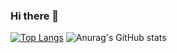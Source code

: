 ### Hi there 👋

[![Top Langs](https://github-readme-stats.vercel.app/api/top-langs/?username=rimi-kim&layout=compact&theme=dracula)](https://github.com/anuraghazra/github-readme-stats)
![Anurag's GitHub stats](https://github-readme-stats.vercel.app/api?username=rimi-kim&show_icons=true&theme=dracula)
